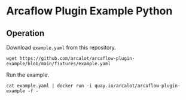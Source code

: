 # Arcaflow Plugin Example Python

## Operation

Download `example.yaml` from this repository.

```shell
wget https://github.com/arcalot/arcaflow-plugin-example/blob/main/fixtures/example.yaml
```

Run the example.

```shell
cat example.yaml | docker run -i quay.io/arcalot/arcaflow-plugin-example -f -
```
